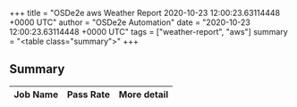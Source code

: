+++
title = "OSDe2e aws Weather Report 2020-10-23 12:00:23.63114448 +0000 UTC"
author = "OSDe2e Automation"
date = "2020-10-23 12:00:23.63114448 +0000 UTC"
tags = ["weather-report", "aws"]
summary = "<table class=\"summary\"></table>"
+++
## Summary

| Job Name | Pass Rate | More detail |
|----------|-----------|-------------|



